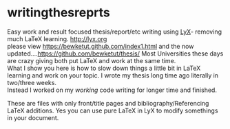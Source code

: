 # writingthesreprts
Easy work and result focused thesis/report/etc writing using [LyX](http://lyx.org)- removing much LaTeX learning. http://lyx.org <br/>
please view https://bewketut.github.com/index1.html
and the now updated....https://github.com/bewketut/thesis/
Most Universities these days are crazy giving both put LaTeX and work at the same time. <br/>
What I show you here is how to slow down things a little bit in LaTeX learning 
and work on your topic. I wrote my thesis long time ago literally in two/three weeks.<br/> Instead I worked on my *working* code writing for longer time and finished.

These are files with only front/title pages and bibliography/Referencing LaTeX additions. Yes you can use pure LaTeX in LyX to modify somethings in your document.
